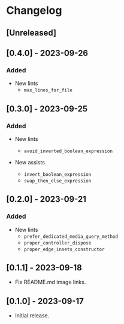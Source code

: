 # Changelog

## [Unreleased]

## [0.4.0] - 2023-09-26

### Added

- New lints
  - `max_lines_for_file`

## [0.3.0] - 2023-09-25

### Added

- New lints
  - `avoid_inverted_boolean_expression`

- New assists
  - `invert_boolean_expression`
  - `swap_then_else_expression`

## [0.2.0] - 2023-09-21

### Added

- New lints
  - `prefer_dedicated_media_query_method`
  - `proper_controller_dispose`
  - `proper_edge_insets_constructor`

## [0.1.1] - 2023-09-18

- Fix README.md image links.

## [0.1.0] - 2023-09-17

- Initial release.
